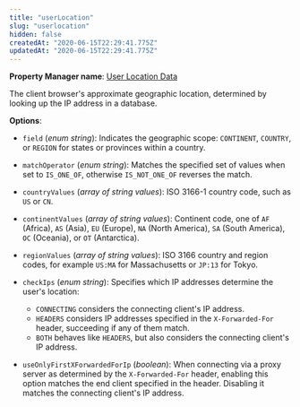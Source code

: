 ```yaml
---
title: "userLocation"
slug: "userlocation"
hidden: false
createdAt: "2020-06-15T22:29:41.775Z"
updatedAt: "2020-06-15T22:29:41.775Z"
---
```

__Property Manager name__: [User Location Data](https://control.akamai.com/wh/CUSTOMER/AKAMAI/en-US/WEBHELP/property-manager/property-manager-help/csh_lookup.html?id=PM_0019)

The client browser's approximate geographic location, determined by looking up the IP address in a database.

__Options__:

- `field` (_enum string_): Indicates the geographic scope: `CONTINENT`, `COUNTRY`, or `REGION` for states or provinces within a country.

- `matchOperator` (_enum string_): Matches the specified set of values when set to `IS_ONE_OF`, otherwise `IS_NOT_ONE_OF` reverses the match.

- `countryValues` (_array of string values_): ISO 3166-1 country code, such as `US` or `CN`.

- `continentValues` (_array of string values_): Continent code, one of `AF` (Africa), `AS` (Asia), `EU` (Europe), `NA` (North America), `SA` (South America), `OC` (Oceania), or `OT` (Antarctica).

- `regionValues` (_array of string values_): ISO 3166 country and region codes, for example `US:MA` for Massachusetts or `JP:13` for Tokyo.

- `checkIps` (_enum string_): Specifies which IP addresses determine the user's location:

    - `CONNECTING` considers the connecting client's IP address.
    - `HEADERS` considers IP addresses specified in the `X-Forwarded-For`     header, succeeding if any of them match.
    - `BOTH` behaves like `HEADERS`, but also considers the connecting     client's IP address.

- `useOnlyFirstXForwardedForIp` (_boolean_): When connecting via a proxy server as determined by the `X-Forwarded-For` header, enabling this option matches the end client specified in the header. Disabling it matches the connecting client's IP address.
